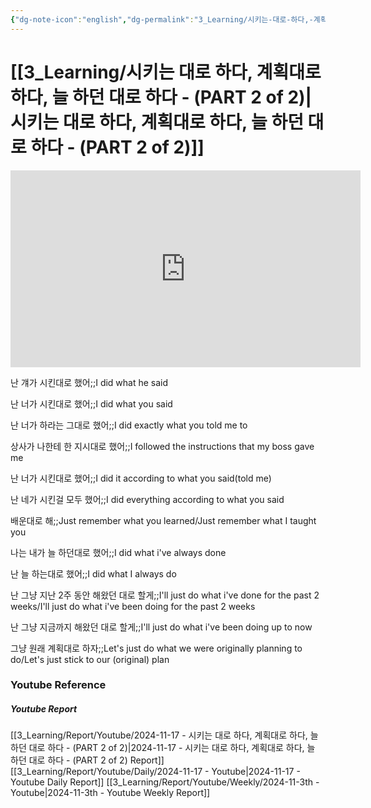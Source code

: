```yaml
---
{"dg-note-icon":"english","dg-permalink":"3_Learning/시키는-대로-하다,-계획대로-하다,-늘-하던-대로-하다---(PART-2-of-2)","created-date":"2024-11-17 11:55:48 am","date":"2024-11-17","type":"youtube","tags":["youtube","english","flashcards"],"aliases":null,"youtuber":"빨모쌤","channelName":"라이브 아카데미","link":"https://www.youtube.com/watch?v=lMYwgGoAWbA","img":"https://img.youtube.com/vi/lMYwgGoAWbA/0.jpg","dg-publish":true,"permalink":"/3_Learning/시키는-대로-하다,-계획대로-하다,-늘-하던-대로-하다---(PART-2-of-2)/","dgPassFrontmatter":true,"noteIcon":"english"}
---
```


# [[3_Learning/시키는 대로 하다, 계획대로 하다, 늘 하던 대로 하다 - (PART 2 of 2)\|시키는 대로 하다, 계획대로 하다, 늘 하던 대로 하다 - (PART 2 of 2)]]


<div class="container-root"><span></span></div><div><div class="container-root"><iframe width="560" height="315" src="https://www.youtube.com/embed/lMYwgGoAWbA" title="YouTube video player" frameborder="0" allow="accelerometer; autoplay; clipboard-write; encrypted-media; gyroscope; picture-in-picture; web-share" allowfullscreen=""></iframe></div></div>

난 걔가 시킨대로 했어;;I did what he said
<!--SR:!2025-01-19,4,210-->
난 너가 시킨대로 했어;;I did what you said
<!--SR:!2025-02-06,23,283-->
난 너가 하라는 그대로 했어;;I did exactly what you told me to
<!--SR:!2025-01-25,16,243-->
상사가 나한테 한 지시대로 했어;;I followed the instructions that my boss gave me
<!--SR:!2025-01-19,3,203-->
난 너가 시킨대로 했어;;I did it according to what you said(told me)
<!--SR:!2025-01-20,4,183-->
난 네가 시킨걸 모두 했어;;I did everything according to what you said
<!--SR:!2025-01-16,2,150-->

배운대로 해;;Just remember what you learned/Just remember what I taught you
<!--SR:!2025-01-22,5,190-->

나는 내가 늘 하던대로 했어;;I did what i've always done
<!--SR:!2025-01-28,8,250-->
난 늘 하는대로 했어;;I did what I always do
<!--SR:!2025-02-15,28,243-->
난 그냥 지난 2주 동안 해왔던 대로 할게;;I'll just do what i've done for the past 2 weeks/I'll just do what i've been doing for the past 2 weeks
<!--SR:!2025-01-30,28,270-->
난 그냥 지금까지 해왔던 대로 할게;;I'll just do what i've been doing up to now
<!--SR:!2025-01-22,6,223-->

그냥 원래 계획대로 하자;;Let's just do what we were originally planning to do/Let's just stick to our (original) plan
<!--SR:!2025-02-24,50,250-->












### Youtube Reference
##### Youtube Report
[[3_Learning/Report/Youtube/2024-11-17 - 시키는 대로 하다, 계획대로 하다, 늘 하던 대로 하다 - (PART 2 of 2)\|2024-11-17 - 시키는 대로 하다, 계획대로 하다, 늘 하던 대로 하다 - (PART 2 of 2) Report]]
[[3_Learning/Report/Youtube/Daily/2024-11-17 - Youtube\|2024-11-17 - Youtube Daily Report]]
[[3_Learning/Report/Youtube/Weekly/2024-11-3th - Youtube\|2024-11-3th - Youtube Weekly Report]]

